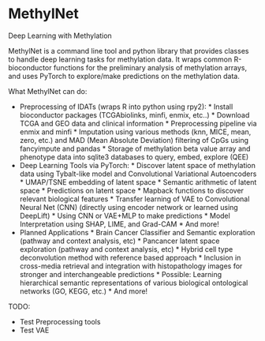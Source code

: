 # MethylNet

Deep Learning with Methylation

MethylNet is a command line tool and python library that provides classes to handle deep learning tasks for methylation data. It wraps common R-bioconductor functions for the preliminary analysis of methylation arrays, and uses PyTorch to explore/make predictions on the methylation data.

What MethylNet can do:
* Preprocessing of IDATs (wraps R into python using rpy2):
        * Install bioconductor packages (TCGAbiolinks, minfi, enmix, etc..)
        * Download TCGA and GEO data and clinical information
        * Preprocessing pipeline via enmix and minfi
        * Imputation using various methods (knn, MICE, mean, zero, etc.) and MAD (Mean Absolute Deviation) filtering of CpGs using fancyimpute and pandas
        * Storage of methylation beta value array and phenotype data into sqlite3 databases to query, embed, explore (QEE)
* Deep Learning Tools via PyTorch:
        * Discover latent space of methylation data using Tybalt-like model and Convolutional Variational Autoencoders
        * UMAP/TSNE embedding of latent space
        * Semantic arithmetic of latent space
        * Predictions on latent space
        * Mapback functions to discover relevant biological features
        * Transfer learning of VAE to Convolutional Neural Net (CNN) (directly using encoder network or learned using DeepLift)
        * Using CNN or VAE+MLP to make predictions
        * Model Interpretation using SHAP, LIME, and Grad-CAM
        * And more!
* Planned Applications
        * Brain Cancer Classifier and Semantic exploration (pathway and context analysis, etc)
        * Pancancer latent space exploration (pathway and context analysis, etc)
        * Hybrid cell type deconvolution method with reference based approach
        * Inclusion in cross-media retrieval and integration with histopathology images for stronger and interchangeable predictions
        * Possible: Learning hierarchical semantic representations of various biological ontological networks (GO, KEGG, etc.)
        * And more!

TODO:
* Test Preprocessing tools 
* Test VAE
